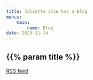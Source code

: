 ```yaml
---
title: Juliette also has a blog
menus:
    main:
        name: Blog
date: 2023-11-14
---
```

## {{% param title %}}

[RSS feed](./index.xml)
